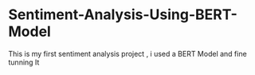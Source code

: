    # Sentiment-Analysis-Using-BERT-Model
This is my first sentiment analysis project , i used a BERT Model and fine tunning It  
   
   
       
             
     
                
                  
        
   
 
